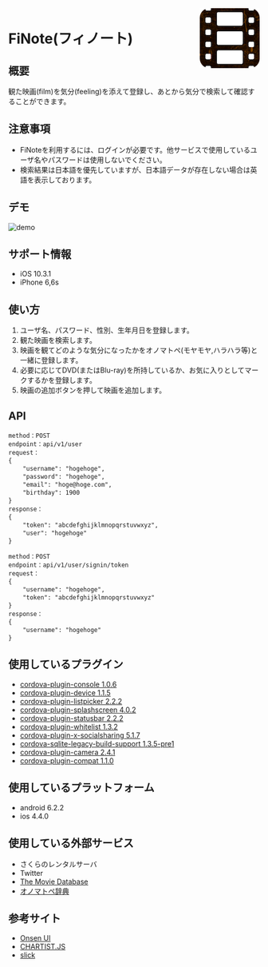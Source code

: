 <img src="icon.png" align="right" />

FiNote(フィノート)
====

## 概要

観た映画(film)を気分(feeling)を添えて登録し、あとから気分で検索して確認することができます。

## 注意事項
* FiNoteを利用するには、ログインが必要です。他サービスで使用しているユーザ名やパスワードは使用しないでください。
* 検索結果は日本語を優先していますが、日本語データが存在しない場合は英語を表示しております。

## デモ
![demo](https://github.com/kentaiwami/FiNote/blob/master/demo.gif)

## サポート情報
* iOS 10.3.1
* iPhone 6,6s

## 使い方
1. ユーザ名、パスワード、性別、生年月日を登録します。
2. 観た映画を検索します。
3. 映画を観てどのような気分になったかをオノマトペ(モヤモヤ,ハラハラ等)と一緒に登録します。
4. 必要に応じてDVD(またはBlu-ray)を所持しているか、お気に入りとしてマークするかを登録します。
5. 映画の追加ボタンを押して映画を追加します。


## API
```
method：POST
endpoint：api/v1/user
request：
{
    "username": "hogehoge",
    "password": "hogehoge",
    "email": "hoge@hoge.com",
    "birthday": 1900
}
response：
{
    "token": "abcdefghijklmnopqrstuvwxyz",
    "user": "hogehoge"
}
```

```
method：POST
endpoint：api/v1/user/signin/token
request：
{
    "username": "hogehoge",
    "token": "abcdefghijklmnopqrstuvwxyz"
}
response：
{
    "username": "hogehoge"
}
```

## 使用しているプラグイン
* [cordova-plugin-console 1.0.6](https://www.npmjs.com/package/cordova-plugin-console)
* [cordova-plugin-device 1.1.5](https://www.npmjs.com/package/cordova-plugin-device)
* [cordova-plugin-listpicker 2.2.2](https://www.npmjs.com/package/cordova-plugin-listpicker)
* [cordova-plugin-splashscreen 4.0.2](https://www.npmjs.com/package/cordova-plugin-splashscreen)
* [cordova-plugin-statusbar 2.2.2](https://www.npmjs.com/package/cordova-plugin-statusbar)
* [cordova-plugin-whitelist 1.3.2](https://www.npmjs.com/package/cordova-plugin-whitelist)
* [cordova-plugin-x-socialsharing 5.1.7](https://www.npmjs.com/package/cordova-plugin-x-socialsharing)
* [cordova-sqlite-legacy-build-support 1.3.5-pre1](https://github.com/litehelpers/Cordova-sqlite-legacy-build-support)
* [cordova-plugin-camera 2.4.1](https://github.com/apache/cordova-plugin-camera)
* [cordova-plugin-compat 1.1.0](https://www.npmjs.com/package/cordova-plugin-compat)

## 使用しているプラットフォーム
* android 6.2.2
* ios 4.4.0

## 使用している外部サービス
* さくらのレンタルサーバ
* Twitter
* [The Movie Database](https://www.themoviedb.org)
* [オノマトペ辞典](http://sura-sura.com)

## 参考サイト
* [Onsen UI](https://onsen.io)
* [CHARTIST.JS](http://gionkunz.github.io/chartist-js/index.html)
* [slick](http://kenwheeler.github.io/slick/)
